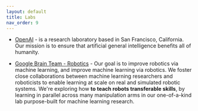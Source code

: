 ```yaml
---
layout: default
title: Labs
nav_order: 9
---
```


* [OpenAI](https://openai.com/) - is a research laboratory based in San Francisco, California. Our mission is to ensure that artificial general intelligence benefits all of humanity.

 * [Google Brain Team - Robotics](https://research.google/teams/brain/robotics/) - Our goal is to improve robotics via machine learning, and improve machine learning via robotics. We foster close collaborations between machine learning researchers and roboticists to enable learning at scale on real and simulated robotic systems.
We're exploring how **to teach robots transferable skills**, by learning in parallel across many manipulation arms in our one-of-a-kind lab purpose-built for machine learning research.

